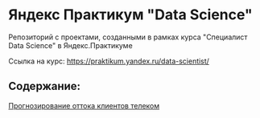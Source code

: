 # Яндекс Практикум "Data Science"
Репозиторий с проектами, созданными в рамках курса "Специалист Data Science" в Яндекс.Практикуме

Ссылка на курс: https://praktikum.yandex.ru/data-scientist/

## Содержание:
[Прогнозирование оттока клиентов телеком](адрес://ссылки.здесь "Заголовок ссылки") 
